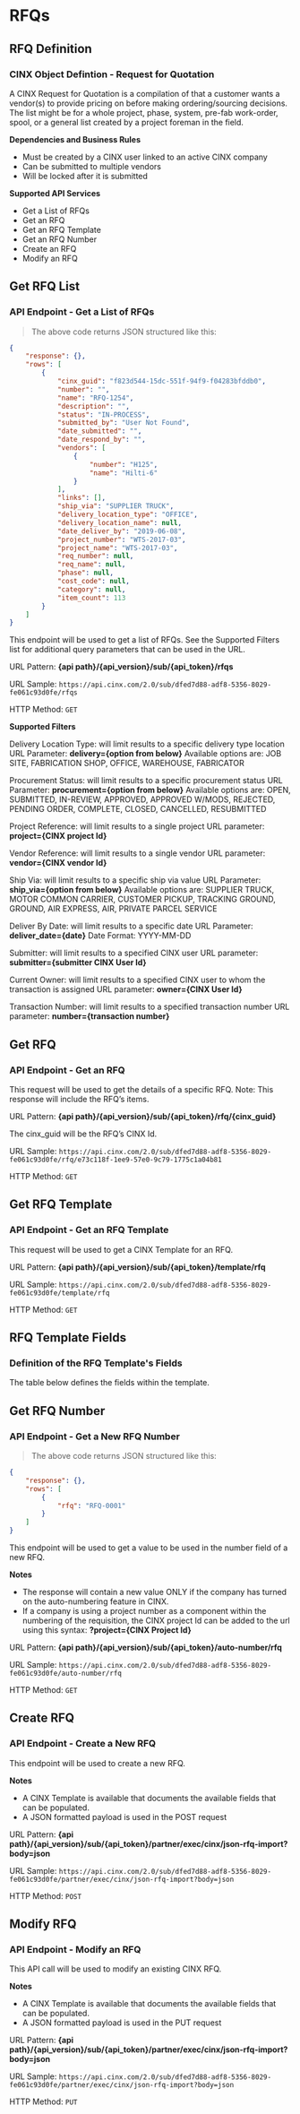 # RFQs

## RFQ Definition
### CINX Object Defintion - Request for Quotation

A CINX Request for Quotation is a compilation of  that a customer wants a vendor(s) to provide pricing on before making ordering/sourcing decisions. The list might be for a whole project, phase, system, pre-fab work-order, spool, or a general list created by a project foreman in the field. 

**Dependencies and Business Rules**

  - Must be created by a CINX user linked to an active CINX company
  - Can be submitted to multiple vendors
  - Will be locked after it is submitted

**Supported API Services**

  - Get a List of RFQs
  - Get an RFQ
  - Get an RFQ Template
  - Get an RFQ Number
  - Create an RFQ
  - Modify an RFQ

## Get RFQ List
### API Endpoint - Get a List of RFQs

> The above code returns JSON structured like this:

```json
{
    "response": {},
    "rows": [
        {
			"cinx_guid": "f823d544-15dc-551f-94f9-f04283bfddb0",
			"number": "",
			"name": "RFQ-1254",
			"description": "",
			"status": "IN-PROCESS",
			"submitted_by": "User Not Found",
			"date_submitted": "",
			"date_respond_by": "",
			"vendors": [
				{
					"number": "H125",
					"name": "Hilti-6"
				}
			],
			"links": [],
			"ship_via": "SUPPLIER TRUCK",
			"delivery_location_type": "OFFICE",
			"delivery_location_name": null,
			"date_deliver_by": "2019-06-08",
			"project_number": "WTS-2017-03",
			"project_name": "WTS-2017-03",
			"req_number": null,
			"req_name": null,
			"phase": null,
			"cost_code": null,
			"category": null,
			"item_count": 113
		}
    ]
}
```
This endpoint will be used to get a list of RFQs. See the Supported Filters list for additional query parameters that can be used in the URL.

URL Pattern: **{api path}/{api_version}/sub/{api_token}/rfqs**

URL Sample: `https://api.cinx.com/2.0/sub/dfed7d88-adf8-5356-8029-fe061c93d0fe/rfqs`

HTTP Method: `GET`

**Supported Filters**

Delivery Location Type: will limit results to a specific delivery type location
URL Parameter: **delivery={option from below}**
Available options are: JOB SITE, FABRICATION SHOP, OFFICE, WAREHOUSE, FABRICATOR

Procurement Status: will limit results to a specific procurement status
URL Parameter: **procurement={option from below}**
Available options are: OPEN, SUBMITTED, IN-REVIEW, APPROVED, APPROVED W/MODS, REJECTED, PENDING ORDER, COMPLETE, CLOSED, CANCELLED, RESUBMITTED

Project Reference: will limit results to a single project
URL parameter:  **project={CINX project Id}**

Vendor Reference: will limit results to a single vendor
URL parameter:  **vendor={CINX vendor Id}**

Ship Via: will limit results to a specific ship via value
URL Parameter: **ship_via={option from below}**
Available options are: SUPPLIER TRUCK, MOTOR COMMON CARRIER, CUSTOMER PICKUP, TRACKING GROUND, GROUND, AIR EXPRESS, AIR, PRIVATE PARCEL SERVICE

Deliver By Date: will limit results to a specific date
URL Parameter: **deliver_date={date}**
Date Format: YYYY-MM-DD

Submitter: will limit results to a specified CINX user
URL parameter:  **submitter={submitter CINX User Id}**

Current Owner: will limit results to a specified CINX user to whom the transaction is assigned
URL parameter:  **owner={CINX User Id}**

Transaction Number: will limit results to a specified transaction number
URL parameter:  **number={transaction number}**


## Get RFQ
### API Endpoint - Get an RFQ

This request will be used to get the details of a specific RFQ.  Note: This response will include the RFQ’s items.

URL Pattern: **{api path}/{api_version}/sub/{api_token}/rfq/{cinx_guid}**

The cinx_guid will be the RFQ’s CINX Id.

URL Sample: `https://api.cinx.com/2.0/sub/dfed7d88-adf8-5356-8029-fe061c93d0fe/rfq/e73c118f-1ee9-57e0-9c79-1775c1a04b81`

HTTP Method: `GET`

## Get RFQ Template
### API Endpoint - Get an RFQ Template

This request will be used to get a CINX Template for an RFQ.

URL Pattern: **{api path}/{api_version}/sub/{api_token}/template/rfq**

URL Sample: `https://api.cinx.com/2.0/sub/dfed7d88-adf8-5356-8029-fe061c93d0fe/template/rfq`

HTTP Method: `GET`

## RFQ Template Fields
### Definition of the RFQ Template's Fields

The table below defines the fields within the template.

## Get RFQ Number
### API Endpoint - Get a New RFQ Number

> The above code returns JSON structured like this:

```json
{
    "response": {},
    "rows": [
        {
			"rfq": "RFQ-0001"
		}
    ]
}
```
This endpoint will be used to get a value to be used in the number field of a new RFQ.

**Notes** 

  - The response will contain a new value ONLY if the company has turned on the auto-numbering feature in CINX.
  - If a company is using a project number as a component within the numbering of the requisition, the CINX project Id can be added to the url using this syntax: **?project={CINX Project Id}**

URL Pattern: **{api path}/{api_version}/sub/{api_token}/auto-number/rfq**

URL Sample: `https://api.cinx.com/2.0/sub/dfed7d88-adf8-5356-8029-fe061c93d0fe/auto-number/rfq`

HTTP Method: `GET`

## Create RFQ
### API Endpoint - Create a New RFQ

This endpoint will be used to create a new RFQ.

**Notes**

  - A CINX Template is available that documents the available fields that can be populated.
  - A JSON formatted payload is used in the POST request

URL Pattern: **{api path}/{api_version}/sub/{api_token}/partner/exec/cinx/json-rfq-import?body=json**

URL Sample: `https://api.cinx.com/2.0/sub/dfed7d88-adf8-5356-8029-fe061c93d0fe/partner/exec/cinx/json-rfq-import?body=json`

HTTP Method: `POST`

## Modify RFQ
### API Endpoint - Modify an RFQ

This API call will be used to modify an existing CINX RFQ.

**Notes**

  - A CINX Template is available that documents the available fields that can be populated.
  - A JSON formatted payload is used in the PUT request

URL Pattern: **{api path}/{api_version}/sub/{api_token}/partner/exec/cinx/json-rfq-import?body=json**

URL Sample: `https://api.cinx.com/2.0/sub/dfed7d88-adf8-5356-8029-fe061c93d0fe/partner/exec/cinx/json-rfq-import?body=json`

HTTP Method: `PUT`
